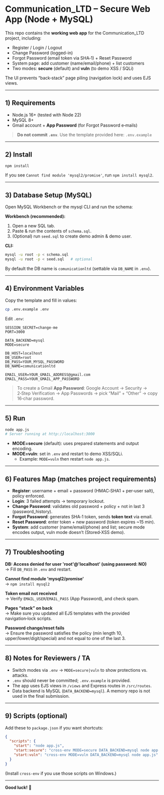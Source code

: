 # Communication_LTD – Secure Web App (Node + MySQL)

This repo contains the **working web app** for the Communication_LTD project, including:
- Register / Login / Logout
- Change Password (logged-in)
- Forgot Password (email token via SHA‑1) + Reset Password
- System page: add customer (name/email/phone) + list customers
- Two modes: **secure** (default) and **vuln** (to demo XSS / SQLi)

The UI prevents “back‑stack” page piling (navigation lock) and uses EJS views.

---

## 1) Requirements

- Node.js 16+ (tested with Node 22)
- MySQL 8+
- Gmail account + **App Password** (for Forgot Password e‑mails)

> **Do not commit `.env`**. Use the template provided here: `.env.example`

---

## 2) Install

```bash
npm install
```

If you see `Cannot find module 'mysql2/promise'`, run `npm install mysql2`.

---

## 3) Database Setup (MySQL)

Open MySQL Workbench or the mysql CLI and run the schema:

**Workbench (recommended):**
1. Open a new SQL tab.
2. Paste & run the contents of `schema.sql`.
3. (Optional) run `seed.sql` to create demo admin & demo user.

**CLI:**

```bash
mysql -u root -p < schema.sql
mysql -u root -p < seed.sql   # optional
```

By default the DB name is `comunicationltd` (settable via `DB_NAME` in `.env`).

---

## 4) Environment Variables

Copy the template and fill in values:

```bash
cp .env.example .env
```

Edit `.env`:

```
SESSION_SECRET=change-me
PORT=3000

DATA_BACKEND=mysql
MODE=secure

DB_HOST=localhost
DB_USER=root
DB_PASS=YOUR_MYSQL_PASSWORD
DB_NAME=comunicationltd

EMAIL_USER=YOUR_GMAIL_ADDRESS@gmail.com
EMAIL_PASS=YOUR_GMAIL_APP_PASSWORD
```

> To create a Gmail **App Password**: Google Account → Security → 2‑Step Verification → App Passwords → pick “Mail” + “Other” → copy 16‑char password.

---

## 5) Run

```bash
node app.js
# Server running at http://localhost:3000
```

- **MODE=secure** (default): uses prepared statements and output encoding.
- **MODE=vuln**: set in `.env` and restart to demo XSS/SQLi.
  - Example: `MODE=vuln` then restart `node app.js`.

---

## 6) Features Map (matches project requirements)

- **Register**: username + email + password (HMAC‑SHA1 + per‑user salt), policy enforced.
- **Login**: 3 failed attempts → temporary lockout.
- **Change Password**: validates old password + policy + not in last 3 (password_history).
- **Forgot Password**: generates SHA‑1 token, sends **token text** via email.
- **Reset Password**: enter token + new password (token expires ~15 min).
- **System**: add customer (name/email/phone) and list; secure mode encodes output, vuln mode doesn’t (Stored‑XSS demo).

---

## 7) Troubleshooting

**DB: Access denied for user 'root'@'localhost' (using password: NO)**  
→ Fill `DB_PASS` in `.env` and restart.

**Cannot find module 'mysql2/promise'**  
→ `npm install mysql2`

**Token email not received**  
→ Verify `EMAIL_USER`/`EMAIL_PASS` (App Password), and check spam.

**Pages “stack” on back**  
→ Make sure you updated all EJS templates with the provided navigation‑lock scripts.

**Password change/reset fails**  
→ Ensure the password satisfies the policy (min length 10, upper/lower/digit/special) and not equal to one of the last 3.

---

## 8) Notes for Reviewers / TA

- Switch modes via `.env` → `MODE=secure|vuln` to show protections vs. attacks.
- `.env` should never be committed; `.env.example` is provided.
- The app uses EJS views in `/views` and Express routes in `/src/routes`.
- Data backend is MySQL (`DATA_BACKEND=mysql`). A memory repo is not used in the final submission.

---

## 9) Scripts (optional)

Add these to `package.json` if you want shortcuts:

```json
{
  "scripts": {
    "start": "node app.js",
    "start:secure": "cross-env MODE=secure DATA_BACKEND=mysql node app.js",
    "start:vuln": "cross-env MODE=vuln DATA_BACKEND=mysql node app.js"
  }
}
```

(Install `cross-env` if you use those scripts on Windows.)

---

**Good luck!** 🚀
